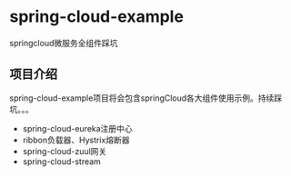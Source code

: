 # spring-cloud-example
springcloud微服务全组件踩坑

## 项目介绍
spring-cloud-example项目将会包含springCloud各大组件使用示例。持续踩坑。。。
<br>
* spring-cloud-eureka注册中心
* ribbon负载器、Hystrix熔断器
* spring-cloud-zuul网关
* spring-cloud-stream 

